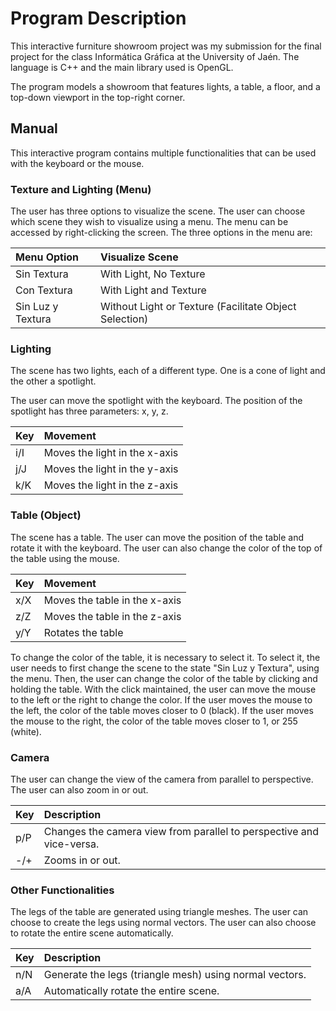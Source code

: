 # Program Description

This interactive furniture showroom project was my submission for the final project for the class Informática Gráfica at the University of Jaén. The language is C++ and the main library used is OpenGL.

The program models a showroom that features lights, a table, a floor, and a top-down viewport in the top-right corner.

## Manual

This interactive program contains multiple functionalities that can be used with the keyboard or the mouse.

### Texture and Lighting (Menu)

The user has three options to visualize the scene. The user can choose which scene they wish to visualize using a menu. The menu can be accessed by right-clicking the screen. The three options in the menu are:

| Menu Option | Visualize Scene    |
| :---   | :--- |
| Sin Textura | With Light, No Texture   |
| Con Textura | With Light and Texture   |
| Sin Luz y Textura | Without Light or Texture (Facilitate Object Selection)   |

### Lighting

The scene has two lights, each of a different type. One is a cone of light and the other a spotlight.

The user can move the spotlight with the keyboard. The position of the spotlight has three parameters: x, y, z.

| Key | Movement    |
| :---   | :--- |
| i/I | Moves the light in the x-axis   |
| j/J | Moves the light in the y-axis   |
| k/K | Moves the light in the z-axis   |

### Table (Object)

The scene has a table. The user can move the position of the table and rotate it with the keyboard. The user can also change the color of the top of the table using the mouse.

| Key | Movement    |
| :---   | :--- |
| x/X | Moves the table in the x-axis   |
| z/Z | Moves the table in the z-axis   |
| y/Y | Rotates the table   |

To change the color of the table, it is necessary to select it. To select it, the user needs to first change the scene to the state "Sin Luz y Textura", using the menu. Then, the user can change the color of the table by clicking and holding the table. With the click maintained, the user can move the mouse to the left or the right to change the color. If the user moves the mouse to the left, the color of the table moves closer to 0 (black). If the user moves the mouse to the right, the color of the table moves closer to 1, or 255 (white).

### Camera

The user can change the view of the camera from parallel to perspective. The user can also zoom in or out.

| Key | Description    |
| :---   | :--- |
| p/P | Changes the camera view from parallel to perspective and vice-versa.   |
| -/+ | Zooms in or out.   |

### Other Functionalities

The legs of the table are generated using triangle meshes. The user can choose to create the legs using normal vectors. The user can also choose to rotate the entire scene automatically.

| Key | Description    |
| :---   | :--- |
| n/N | Generate the legs (triangle mesh) using normal vectors.   |
| a/A | Automatically rotate the entire scene.  |
